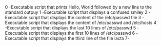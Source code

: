 0 -Executable script that prints Hello, World followed by a new line to the standard outpuy
1 -Executable script that displays a confused smiley
2 -Executable script that displays the content of the /etc/passwd file
3 -Executable script that displays the content of /etc/passwd and /etc/hosts
4 -Executable script that displays the last 10 lines of /etc/passwd
5 -Executable script that displays the first 10 lines of /etc/passwd
6 -Executable script that displays the third line of the file iacta
7-
